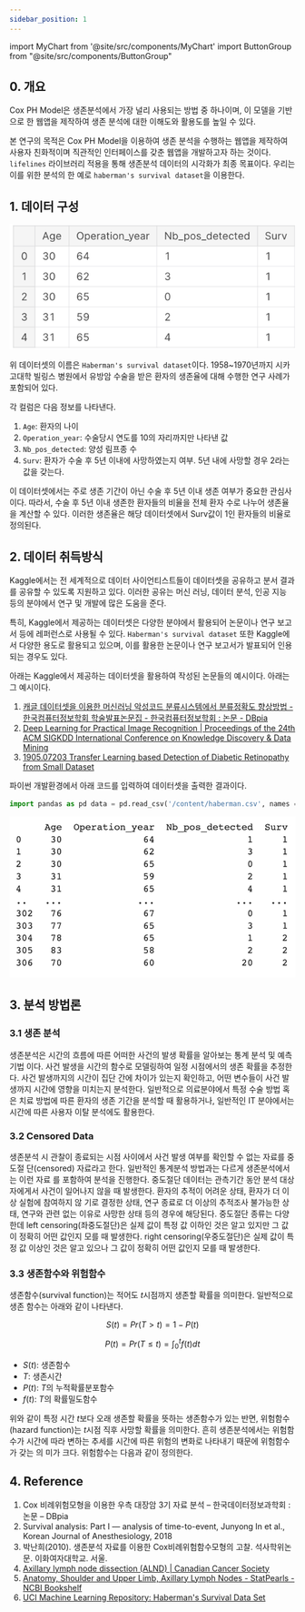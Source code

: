 ```yaml
---
sidebar_position: 1
---
```


import MyChart from '@site/src/components/MyChart'
import ButtonGroup from "@site/src/components/ButtonGroup"

## 0. 개요

Cox PH Model은 생존분석에서 가장 널리 사용되는 방법 중 하나이며, 이 모델을 기반으로 한 웹앱을 제작하여 생존 분석에 대한 이해도와 활용도를 높일 수 있다.

본 연구의 목적은 Cox PH Model을 이용하여 생존 분석을 수행하는 웹앱을 제작하여 사용자 친화적이며 직관적인 인터페이스를 갖춘 웹앱을 개발하고자 하는 것이다. `lifelines` 라이브러리 적용을 통해 생존분석 데이터의 시각화가 최종 목표이다. 우리는 이를 위한 분석의 한 예로 `haberman's survival dataset`을 이용한다.

<MyChart />

<ButtonGroup />

## 1. 데이터 구성

![dataset](../static/img/dataset.png)

위 데이터셋의 이름은 `Haberman's survival dataset`이다. 1958~1970년까지 시카고대학 빌링스 병원에서 유방암 수술을 받은 환자의 생존율에 대해 수행한 연구 사례가 포함되어 있다.

각 컬럼은 다음 정보를 나타낸다.

1. `Age`: 환자의 나이
2. `Operation_year`: 수술당시 연도를 10의 자리까지만 나타낸 값
3. `Nb_pos_detected`: 양성 림프종 수
4. `Surv`: 환자가 수술 후 5년 이내에 사망하였는지 여부. 5년 내에 사망할 경우 2라는 값을 갖는다.

이 데이터셋에서는 주로 생존 기간이 아닌 수술 후 5년 이내 생존 여부가 중요한 관심사이다. 따라서, 수술 후 5년 이내 생존한 환자들의 비율을 전체 환자 수로 나누어 생존율을 계산할 수 있다. 이러한 생존율은 해당 데이터셋에서 Surv값이 1인 환자들의 비율로 정의된다.

## 2. 데이터 취득방식

Kaggle에서는 전 세계적으로 데이터 사이언티스트들이 데이터셋을 공유하고 분서 결과를 공유할 수 있도록 지원하고 있다. 이러한 공유는 머신 러닝, 데이터 분석, 인공 지능 등의 분야에서 연구 및 개발에 많은 도움을 준다.

특히, Kaggle에서 제공하는 데이터셋은 다양한 분야에서 활용되어 논문이나 연구 보고서 등에 레퍼런스로 사용될 수 있다. `Haberman's survival dataset` 또한 Kaggle에서 다양한 용도로 활용되고 있으며, 이를 활용한 논문이나 연구 보고서가 발표되어 인용되는 경우도 있다.

아래는 Kaggle에서 제공하는 데이터셋을 활용하여 작성된 논문들의 예시이다.
아래는 그 예시이다.

1. [캐글 데이터셋을 이용한 머신러닝 악성코드 분류시스템에서 분류정확도 향상방법 - 한국컴퓨터정보학회 학술발표논문집 - 한국컴퓨터정보학회 : 논문 - DBpia](https://www.dbpia.co.kr/journal/articleDetail?nodeId=NODE08757681)
2. [Deep Learning for Practical Image Recognition | Proceedings of the 24th ACM SIGKDD International Conference on Knowledge Discovery & Data Mining](https://dl.acm.org/doi/abs/10.1145/3219819.3219907)
3. [1905.07203 Transfer Learning based Detection of Diabetic Retinopathy from Small Dataset](https://arxiv.org/abs/1905.07203)

파이썬 개발환경에서 아래 코드를 입력하여 데이터셋을 출력한 결과이다.

```python
import pandas as pd data = pd.read_csv('/content/haberman.csv', names = ['Age','Operation_year','Nb_pos_detected','Surv'])
```

![print](../static/img/print.png)

## 3. 분석 방법론

### 3.1 생존 분석

생존분석은 시간의 흐름에 따른 어떠한 사건의 발생 확률을 알아보는 통계 분석 및 예측 기법 이다. 사건 발생을 시간의 함수로 모델링하여 일정 시점에서의 생존 확률을 추정한다. 사건 발생까지의 시간이 집단 간에 차이가 있는지 확인하고, 어떤 변수들이 사건 발생까지 시간에 영향을 미치는지 분석한다. 일반적으로 의료분야에서 특정 수술 방법 혹은 치료 방법에 따른 환자의 생존 기간을 분석할 때 활용하거나, 일반적인 IT 분야에서는 시간에 따른 사용자 이탈 분석에도 활용한다.

### 3.2 Censored Data

생존분석 시 관찰이 종료되는 시점 사이에서 사건 발생 여부를 확인할 수 없는 자료를 중도절 단(censored) 자료라고 한다. 일반적인 통계분석 방법과는 다르게 생존분석에서는 이런 자료 를 포함하여 분석을 진행한다. 중도절단 데이터는 관측기간 동안 분석 대상자에게서 사건이 일어나지 않을 때 발생한다. 환자의 추적이 어려운 상태, 환자가 더 이상 실험에 참여하지 않 기로 결정한 상태, 연구 종료로 더 이상의 추적조사 불가능한 상태, 연구와 관련 없는 이유로 사망한 상태 등의 경우에 해당된다. 중도절단 종류는 다양한데 left censoring(좌중도절단)은 실제 값이 특정 값 이하인 것은 알고 있지만 그 값이 정확히 어떤 값인지 모를 때 발생한다. right censoring(우중도절단)은 실제 값이 특정 값 이상인 것은 알고 있으나 그 값이 정확히 어떤 값인지 모를 때 발생한다.

### 3.3 생존함수와 위험함수

생존함수(survival function)는 적어도 $t$시점까지 생존할 확률을 의미한다. 일반적으로 생존 함수는 아래와 같이 나타낸다.

$$
S(t) = Pr(T > t) = 1 - P(t)
$$

$$
P(t) = Pr(T\leq t) = \int_{0}^{t}f(t)dt
$$

-   $S(t)$: 생존함수
-   $T$: 생존시간
-   $P(t)$: $T$의 누적확률분포함수
-   $f(t)$: $T$의 확률밀도함수

위와 같이 특정 시간 $t$보다 오래 생존할 확률을 뜻하는 생존함수가 있는 반면, 위험함수 (hazard function)는 $t$시점 직후 사망할 확률을 의미한다. 흔히 생존분석에서는 위험함수가 시간에 따라 변하는 추세를 시간에 따른 위험의 변화로 나타내기 때문에 위험함수가 갖는 의 미가 크다. 위험함수는 다음과 같이 정의한다.

## 4. Reference

1. Cox 비례위험모형을 이용한 우측 대장암 3기 자료 분석 – 한국데이터정보과학회 : 논문 – DBpia
2. Survival analysis: Part I — analysis of time-to-event, Junyong In et al., Korean Journal of Anesthesiology, 2018
3. 박난희(2010). 생존분석 자료를 이용한 Cox비례위험함수모형의 고찰. 석사학위논문. 이화여자대학교. 서울.
4. [Axillary lymph node dissection (ALND) | Canadian Cancer Society](https://cancer.ca/en/treatments/tests-and-procedures/axillary-lymph-node-dissection-alnd)
5. [Anatomy, Shoulder and Upper Limb, Axillary Lymph Nodes - StatPearls - NCBI Bookshelf](https://www.ncbi.nlm.nih.gov/books/NBK559188/)
6. [UCI Machine Learning Repository: Haberman's Survival Data Set](https://archive.ics.uci.edu/ml/datasets/Haberman's+Survival)
